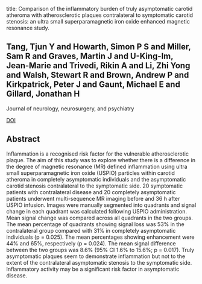 title: Comparison of the inflammatory burden of truly asymptomatic carotid atheroma with atherosclerotic plaques contralateral to symptomatic carotid stenosis: an ultra small superparamagnetic iron oxide enhanced magnetic resonance study.

## Tang, Tjun Y and Howarth, Simon P S and Miller, Sam R and Graves, Martin J and U-King-Im, Jean-Marie and Trivedi, Rikin A and Li, Zhi Yong and Walsh, Stewart R and Brown, Andrew P and Kirkpatrick, Peter J and Gaunt, Michael E and Gillard, Jonathan H
Journal of neurology, neurosurgery, and psychiatry

<a href="https://doi.org/10.1136/jnnp.2007.118901">DOI</a>

## Abstract
Inflammation is a recognised risk factor for the vulnerable atherosclerotic plaque. The aim of this study was to explore whether there is a difference in the degree of magnetic resonance (MR) defined inflammation using ultra small superparamagnetic iron oxide (USPIO) particles within carotid atheroma in completely asymptomatic individuals and the asymptomatic carotid stenosis contralateral to the symptomatic side. 20 symptomatic patients with contralateral disease and 20 completely asymptomatic patients underwent multi-sequence MR imaging before and 36 h after USPIO infusion. Images were manually segmented into quadrants and signal change in each quadrant was calculated following USPIO administration. Mean signal change was compared across all quadrants in the two groups. The mean percentage of quadrants showing signal loss was 53% in the contralateral group compared with 31% in completely asymptomatic individuals (p = 0.025). The mean percentages showing enhancement were 44% and 65%, respectively (p = 0.024). The mean signal difference between the two groups was 8.6% (95% CI 1.6% to 15.6%; p = 0.017). Truly asymptomatic plaques seem to demonstrate inflammation but not to the extent of the contralateral asymptomatic stenosis to the symptomatic side. Inflammatory activity may be a significant risk factor in asymptomatic disease.

